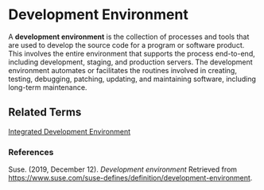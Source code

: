 # Development Environment

A **development environment** is the collection of processes and tools that are used to develop the source code for a program or software product. This involves the entire environment that supports the process end-to-end, including development, staging, and production servers. The development environment automates or facilitates the routines involved in creating, testing, debugging, patching, updating, and maintaining software, including long-term maintenance.

## Related Terms
[Integrated Development Environment](./integrated-development-environment.md)

### References

Suse. (2019, December 12). *Development environment* Retrieved from https://www.suse.com/suse-defines/definition/development-environment. 